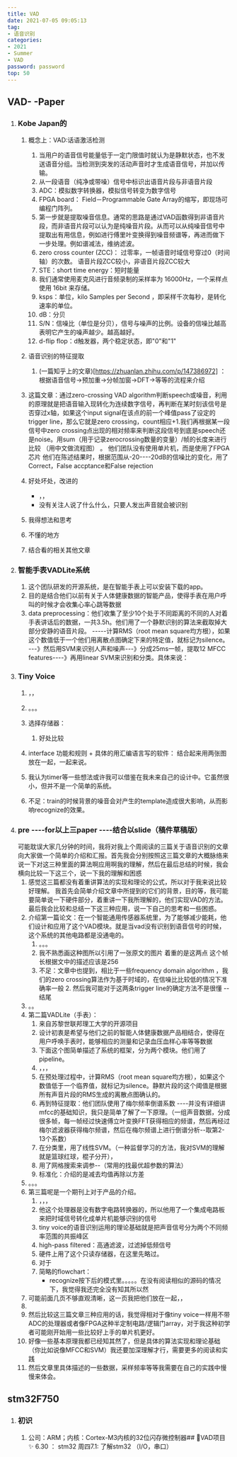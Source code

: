```yaml
---
title: VAD
date: 2021-07-05 09:05:13
tag:
- 语音识别
categories:
- 2021
- Summer
- VAD
password: password
top: 50
---
```



## VAD- -Paper
1. ### Kobe Japan的
    1. 概念上：VAD:话语激活检测
        1. 当用户的语音信号能量低于一定门限值时就认为是静默状态，也不发送语音分组。当检测到突发的活动声音时才生成语音信号，并加以传输。
        2. 从一段语音（纯净或带噪）信号中标识出语音片段与非语音片段
        3. ADC：模拟数字转换器，模拟信号转变为数字信号
        4. FPGA board： Field－Programmable Gate Array的缩写，即现场可编程门阵列。
        3. 第一步就是提取噪音信息。通常的思路是通过VAD函数得到非语音片段，而非语音片段可以认为是纯噪音片段。从而可以从纯噪音信号中提取出有用信息，例如进行傅里叶变换得到噪音频谱等，再进而做下一步处理。例如谱减法，维纳滤波。
        4. zero cross counter (ZCC)： 过零率，一帧语音时域信号穿过0（时间轴）的次数。 语音片段ZCC较小，非语音片段ZCC较大
        5. STE：short time energy：短时能量
        6. 我们通常使用麦克风进行音频录制的采样率为 16000Hz，一个采样点使用 16bit 来存储。
        7. ksps：单位，kilo Samples per Second ，即采样千次每秒，是转化速率的单位。
        8. dB：分贝
        9. S/N：信噪比（单位是分贝），信号与噪声的比例。设备的信噪比越高表明它产生的噪声越少。越高越好。
        8. d-flip flop：d触发器，两个稳定状态，即"0"和"1"
    2. 语音识别的特征提取
        1. (一篇知乎上的文章)[https://zhuanlan.zhihu.com/p/147386972] ：根据语音信号->预加重->分帧加窗->DFT->等等的流程来介绍

    3. 这篇文章：通过zero-crossing VAD algorithm判断speech或噪音，利用的原理就是把语音输入现转化为连续数字信号，再判断在某时刻该信号是否穿过x轴，如果这个input signal在该点的前一个峰值pass了设定的trigger line，那么它就是zero crossing，count相应+1.我们再根据某一段信号中zero crossing点出现的相对频率来判断这段信号到底是speech还是noise。用sum（用于记录zerocrossing数量的变量）/帧的长度来进行比较     （用中文做流程图）  。
        他们团队没有使用单片机，而是使用了FPGA芯片
        他们在陈述结果时，根据范围从-20----20dB的信噪比的变化，用了Correct，False accptance和False rejection
    4. 好处坏处，改进的
        -    ，，
        -    没有关注人说了什么什么，只要人发出声音就会被识别
    5. 我得想法和思考
    6. 不懂的地方
    7. 结合看的相关其他文章
2. ### 智能手表VADLite系统
    1. 这个团队研发的开源系统，是在智能手表上可以安装下载的app。
    2. 目的是结合他们以前有关于人体健康数据的智能产品，使得手表在用户呼叫的时候才会收集心率心跳等数据
    4. data preprocessing：他们收集了至少10个处于不同距离的不同的人对着手表讲话后的数据，一共3.5h。他们用了一个静默识别的算法来截取掉大部分安静的语音片段。 -----计算RMS（root mean square均方根），如果这个数值低于一个他们用离散点图确定下来的特定值，就标记为silence。  ---》然后用SVM来识别人声和噪声---》分成25ms一帧，提取12 MFCC features----》再用linear SVM来识别和分类。具体来说：
3. ### Tiny Voice
    1. ，，
    2. 。。。
    3. 选择存储器：
        1. 好处比较

    4. interface 功能和规则 + 具体的用汇编语言写的软件： 结合起来用两张图放在一起，一起来说。


    5. 我认为timer等一些想法或许我可以借鉴在我未来自己的设计中。它虽然很小，但并不是一个简单的系统。
    6. 不足：train的时候背景的噪音会对产生的template造成很大影响，从而影响recognize的效果。
4. ### pre ----for以上三paper ----结合以slide（稿件草稿版）
    可能耽误大家几分钟的时间，我将对我上个周阅读的三篇关于语音识别的文章向大家做一个简单的介绍和汇报。首先我会分别按照这三篇文章的大概脉络来说一下对这三种里面的算法啊应用啊我的理解，然后在最后总结的时候，我会横向比较一下这三个，说一下我的理解和困惑
    1. 感觉这三篇都没有着重讲算法的实现和理论的公式，所以对于我来说比较好理解。 我首先会简单介绍文章中所提到的它们的背景，目的等，我可能要简单说一下硬件部分，着重讲一下我所理解的，他们实现VAD的方法。最后我会比较和总结一下这三种应用，说一下自己的思考和一些困惑。
    1. 介绍第一篇论文：在一个智能通用传感器系统里，为了能够减少能耗，他们设计和应用了这个VAD模块。就是当vad没有识别到语音信号的时候，这个系统的其他电路都是没通电的。
        1. 。。。
        2. 我不熟悉画这种图所以引用了一张原文的图片    着重的是这两点     这个帧长根据文中的描述应该是256
        1. 不足：文章中也提到，相比于一些frequency domain algorithm ，我们的zero crossing算法作为基于时域的，在信噪比比较低的情况下准确率一般
            2. 然后我可能对于这两条trigger line的确定方法不是很懂 --结尾
    2. 。。
    3. 第二篇VADLite（手表）：
        1. 来自苏黎世联邦理工大学的开源项目
        2. 设计初衷是希望与他们之前的智能人体健康数据产品相结合，使得在用户呼唤手表时，能够相应的测量和记录血压血样心率等等数据
        3. 下面这个图简单描述了系统的框架，分为两个模块。他们用了pipeline。
        4. ，，，
        5. 在预处理过程中，计算RMS（root mean square均方根），如果这个数值低于一个临界值，就标记为silence。静默片段的这个阈值是根据所有声音片段的RMS生成的离散点图确认的。
        6. 再到特征提取：他们团队使用了梅尔频率倒谱系数   ----并没有详细讲mfcc的基础知识，我只是简单了解了一下原理。（一组声音数据，分成很多帧，每一帧经过快速傅立叶变换FFT获得相应的频谱，然后再经过梅尔滤波器获得梅尔频谱，然后在梅尔频谱上进行倒谱分析--取第2-13个系数）
        7. 在分类里，用了线性SVM。（一种监督学习的方法，我对SVM的理解就是篮球红球，棍子分开），
        8. 用了网格搜索来调参--（常用的找最优超参数的算法）
        9. 标准化：介绍的是减去均值再除以方差
    4. 。。。
    5. 第三篇呢是一个期刊上对于产品的介绍。
        1. ，，，
        2. 他这个处理器是没有数字电路转换器的，所以他用了一个集成电路板来把时域信号转化成单片机能够识别的信号
        3. tiny voice的语音识别运用的理论基础就是把声音信号分为两个不同频率范围的共振峰区
        3. high-pass filtered：高通滤波，过滤掉低频信号
        4. 硬件上用了这个只读存储器，在这里先略过。
        5. 对于
        6. 简略的flowchart：
            - recognize按下后的模式里。。。。。在没有阅读相似的源码的情况下，我觉得我还完全没有知其所以然
    6. 可能前面几页不够直观清晰，这一页我把他们放在一起，，
    7.
    6. 然后比较这三篇文章三种应用的话，我觉得相对于像tiny voice一样用不带ADC的处理器或者像FPGA这种半定制电路/逻辑门array，对于我这种初学者可能刚开始用一些比较好上手的单片机更好。
    7. 好像一些基本原理我都已经知其然了，但是具体的算法实现和理论基础（你比如说像MFCC和SVM）我还要加深理解才行，需要更多的阅读和实践
    8. 然后文章里具体描述的一些数据，采样频率等等我需要在自己的实践中慢慢来体会。


## stm32F750
1. ### 初识
    1. 公司：ARM；内核：Cortex-M3内核的32位闪存微控制器##  🌟VAD项目✨
6.30 ： stm32
周四7.1: 了解stm32 （I/O，串口）
